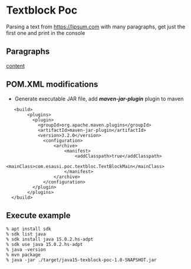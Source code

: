 # Textblock Poc

Parsing a text from https://lipsum.com with many paragraphs, get just the first one and print in the console

## Paragraphs

[content](docs/file.txt)

## POM.XML modifications

- Generate executable JAR file, add ***maven-jar-plugin*** plugin to maven
```
   <build>
        <plugins>
          <plugin>
            <groupId>org.apache.maven.plugins</groupId>
            <artifactId>maven-jar-plugin</artifactId>
            <version>3.2.0</version>
              <configuration>
                  <archive>
                      <manifest>
                          <addClasspath>true</addClasspath>
                          <mainClass>com.esausi.poc.textbloc.TextBlockMain</mainClass>
                      </manifest>
                  </archive>
              </configuration>
          </plugin>
        </plugins>
  </build>
```

## Execute example

```
% apt install sdk
% sdk list java
% sdk install java 15.0.2.hs-adpt
% sdk use java 15.0.2.hs-adpt
% java -version
% mvn package
% java -jar ./target/java15-texblock-poc-1.0-SNAPSHOT.jar 
```


